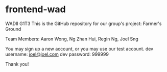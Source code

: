 # frontend-wad
WADII G1T3 
This is the GitHub repository for our group's project: Farmer's Ground

Team Members: Aaron Wong, Ng Zhan Hui, Regin Ng, Joel Sng

You may sign up a new account, or you may use our test account. 
dev username: joel@joel.com
dev password: 999999

Thank you!